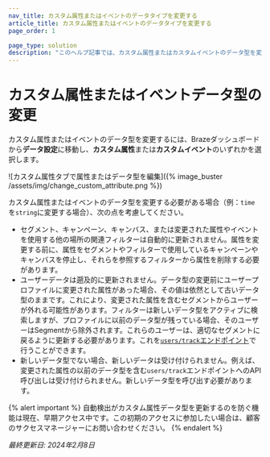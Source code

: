 ```yaml
---
nav_title: カスタム属性またはイベントのデータタイプを変更する
article_title: カスタム属性またはイベントのデータタイプを変更する
page_order: 1

page_type: solution
description: "このヘルプ記事では、カスタム属性またはカスタムイベントのデータ型を変更する方法と、その影響について説明します。"
---
```


# カスタム属性またはイベントデータ型の変更

カスタム属性またはイベントのデータ型を変更するには、Brazeダッシュボードから**データ設定**に移動し、**カスタム属性**または**カスタムイベント**のいずれかを選択します。

![カスタム属性タブで属性またはデータ型を編集]({% image_buster /assets/img/change_custom_attribute.png %})

カスタム属性またはイベントのデータ型を変更する必要がある場合（例：`time`を`string`に変更する場合）、次の点を考慮してください。

- セグメント、キャンペーン、キャンバス、または変更された属性やイベントを使用する他の場所の関連フィルターは自動的に更新されません。属性を変更する前に、属性をセグメントやフィルターで使用しているキャンペーンやキャンバスを停止し、それらを参照するフィルターから属性を削除する必要があります。
- ユーザーデータは遡及的に更新されません。データ型の変更前にユーザープロファイルに変更された属性があった場合、その値は依然として古いデータ型のままです。これにより、変更された属性を含むセグメントからユーザーが外れる可能性があります。フィルターは新しいデータ型をアクティブに検索しますが、プロファイルに以前のデータ型が残っている場合、そのユーザーはSegmentから除外されます。これらのユーザーは、適切なセグメントに戻るように更新する必要があります。これを[`users/track`エンドポイント]({{site.baseurl}}/api/endpoints/user_data/post_user_track/)で行うことができます。
- 新しいデータ型でない場合、新しいデータは受け付けられません。例えば、変更された属性の以前のデータ型を含む`users/track`エンドポイントへのAPI呼び出しは受け付けられません。新しいデータ型を呼び出す必要があります。

{% alert important %}
自動検出がカスタム属性データ型を更新するのを防ぐ機能は現在、早期アクセス中です。この初期のアクセスに参加したい場合は、顧客のサクセスマネージャーにお問い合わせください。
{% endalert %}

_最終更新日: 2024年2月8日_

